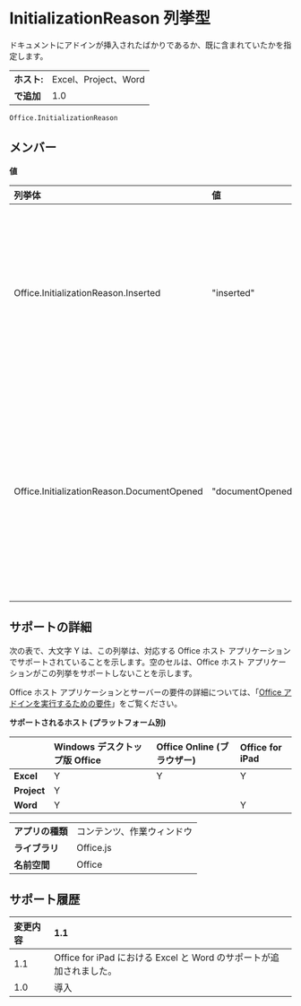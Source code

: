 
# InitializationReason 列挙型
ドキュメントにアドインが挿入されたばかりであるか、既に含まれていたかを指定します。 

|||
|:-----|:-----|
|**ホスト:**|Excel、Project、Word|
|**で追加**|1.0|

```
Office.InitializationReason
```


## メンバー


**値**


|**列挙体**|**値**|**説明**|
|:-----|:-----|:-----|
|Office.InitializationReason.Inserted|"inserted"|アドイン は、ドキュメントに挿入されたばかりです。|
|Office.InitializationReason.DocumentOpened|"documentOpened"|アドイン は、開かれたドキュメントの一部として既に含まれています。|

## サポートの詳細


次の表で、大文字 Y は、この列挙は、対応する Office ホスト アプリケーションでサポートされていることを示します。空のセルは、Office ホスト アプリケーションがこの列挙をサポートしないことを示します。

Office ホスト アプリケーションとサーバーの要件の詳細については、「[Office アドインを実行するための要件](../../docs/overview/requirements-for-running-office-add-ins.md)」をご覧ください。


**サポートされるホスト (プラットフォーム別)**


||**Windows デスクトップ版 Office**|**Office Online (ブラウザー)**|**Office for iPad**|
|:-----|:-----|:-----|:-----|
|**Excel**|Y|Y|Y|
|**Project**|Y|||
|**Word**|Y||Y|

|||
|:-----|:-----|
|**アプリの種類**|コンテンツ、作業ウィンドウ|
|**ライブラリ**|Office.js|
|**名前空間**|Office|

## サポート履歴




|**変更内容**|**1.1**|
|:-----|:-----|
|1.1|Office for iPad における Excel と Word のサポートが追加されました。|
|1.0|導入|
